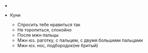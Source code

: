 - 

- Куни
	- Спросить тебе нравиться так
	- Не торопиться, спокойно
	- После мжн пальцы
	- Мжн юз. раготку, с пальцем, с двумя большими пальцами
	- Мжн юз. нос, подбородок(не бритый)